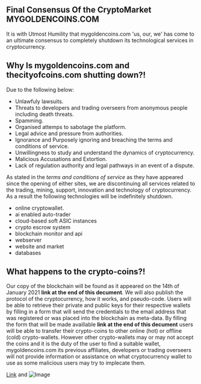 ## Final Consensus Of the CryptoMarket MYGOLDENCOINS.COM

It is with Utmost Humility that mygoldencoins.com 'us, our, we' has come to an ultimate consensus to completely shutdown its technological services in cryptocurrency.


## Why Is mygoldencoins.com and thecityofcoins.com shutting down?!

Due to the following below:
  - Unlawfuly lawsuits.
  - Threats to developers and trading overseers from anonymous people including death threats.
  - Spamming.
  - Organised attemps to sabotage the platform.
  - Legal advice and pressure from authorities.
  - Ignorance and Purposely ignoring and breaching the terms and conditions of service.
  - Unwillingness to study and understand the dynamics of cryptocurrency.
  - Malicious Accusations and Extortion.
  - Lack of regulation authority and legal pathways in an event of a dispute.
  
As stated in the *terms and conditions of service* as they have appeared since the opening of either sites, we are discontinuing all services related to the trading, mining, support, innovation and technology of cryptocurrency. As a result the following technologies will be indefinitely shutdown.
  - online cryptowallet.
  - ai enabled auto-trader
  - cloud-based soft ASIC instances
  - crypto escrow system
  - blockchain monitor and api
  - webserver
  - website and market
  - databases
  
## What happens to the crypto-coins?!
Our copy of the blockchain will be found as it appeared on the 14th of January 2021 **link at the end of this decument**. We will also publish the protocol of the cryptocurrency, how it works, and pseudo-code. Users will be able to retrieve their private and public keys for their respective wallets by filling in a form that will send the credentials to the email address that was registered or was placed into the blockchain as meta-data. By filling the form that will be made availlable **link at the end of this decument** users will be able to transfer their crypto-coins to other online (hot) or offline (cold) crypto-wallets. However other crypto-wallets may or may not accept the coins and it is the duty of the user to find a suitable wallet, mygoldencoins.com its previous affiliates, developers or trading overseers will not provide information or assistance on what cryptocurrency wallet to use as some malicious users may try to implecate them.



  
  

[Link](url) and ![Image](src)
